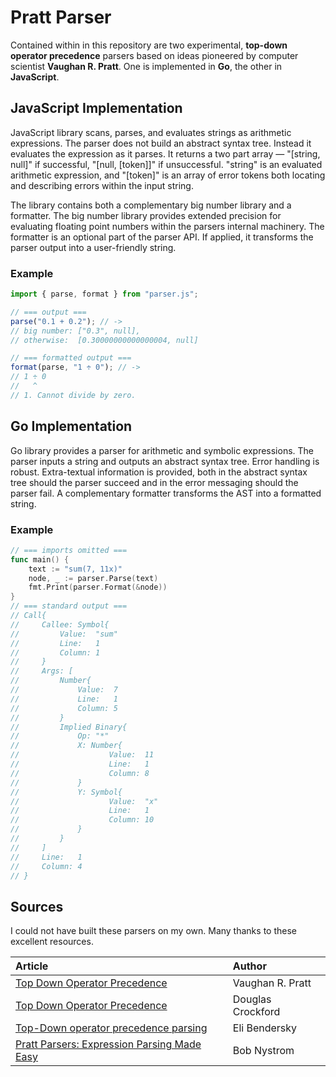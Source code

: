 # Pratt Parser

Contained within in this repository are two experimental, **top-down operator precedence** parsers based
on ideas pioneered by computer scientist **Vaughan R. Pratt**. One is implemented in **Go**, the other in **JavaScript**.

## JavaScript Implementation

JavaScript library scans, parses, and evaluates strings as arithmetic expressions.
The parser does not build an abstract syntax tree. Instead it evaluates the expression as it parses.
It returns a two part array — "[string, null]" if successful, "[null, [token]]" if unsuccessful.
"string" is an evaluated arithmetic expression, and "[token]" is an array of error tokens
both locating and describing errors within the input string.

The library contains both a complementary big number library and a formatter. The big number library provides extended
precision for evaluating floating point numbers within the parsers internal machinery. The formatter is an optional
part of the parser API. If applied, it transforms the parser output into a user-friendly string.

### Example

```JavaScript
import { parse, format } from "parser.js";

// === output ===
parse("0.1 + 0.2"); // ->
// big number: ["0.3", null],
// otherwise:  [0.30000000000000004, null]

// === formatted output ===
format(parse, "1 ÷ 0"); // ->
// 1 ÷ 0
//   ^
// 1. Cannot divide by zero.
```

## Go Implementation

Go library provides a parser for arithmetic and symbolic expressions. The parser inputs a string and outputs
an abstract syntax tree. Error handling is robust. Extra-textual information  is provided, both in the abstract syntax tree
should the parser succeed and in the error messaging should the parser fail. A complementary formatter transforms
the AST into a formatted string.

### Example

```go
// === imports omitted ===
func main() {
    text := "sum(7, 11x)"
    node, _ := parser.Parse(text)
    fmt.Print(parser.Format(&node))
}
// === standard output ===
// Call{
//     Callee: Symbol{
//         Value:  "sum"
//         Line:   1
//         Column: 1
//     }
//     Args: [
//         Number{
//             Value:  7
//             Line:   1
//             Column: 5
//         }
//         Implied Binary{
//             Op: "*"
//             X: Number{
//                    Value:  11
//                    Line:   1
//                    Column: 8
//             }
//             Y: Symbol{
//                    Value:  "x"
//                    Line:   1
//                    Column: 10
//             }
//         }
//     ]
//     Line:   1
//     Column: 4
// }
```

## Sources

I could not have built these parsers on my own. Many thanks to these excellent resources.

| Article | Author |
| :---    | :---   |
| [Top Down Operator Precedence](https://tdop.github.io/) | Vaughan R. Pratt  |
| [Top Down Operator Precedence](https://crockford.com/javascript/tdop/tdop.html) | Douglas Crockford |
| [Top-Down operator precedence parsing](https://eli.thegreenplace.net/2010/01/02/top-down-operator-precedence-parsing) | Eli Bendersky |
| [Pratt Parsers: Expression Parsing Made Easy](https://journal.stuffwithstuff.com/2011/03/19/pratt-parsers-expression-parsing-made-easy/) | Bob Nystrom |
